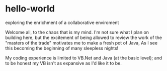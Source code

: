 # hello-world
exploring the enrichment of a collaborative enviroment

Welcome all, to the chaos that is my mind. I'm not sure what I plan on building here,
but the excitement of being allowed to review the work of the "masters of the trade"
motivates me to make a fresh pot of Java, As I see this becoming the beginning of 
many sleepless nights!

My coding experience is limited to VB.Net and Java (at the basic level); and to be honest my
VB isn't as expansive as I'd like it to be.
